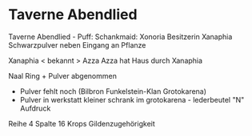 # Taverne Abendlied

Taverne Abendlied - Puff:
Schankmaid: Xonoria
Besitzerin Xanaphia
Schwarzpulver neben Eingang an Pflanze

Xanaphia < bekannt > Azza
Azza hat Haus durch Xanaphia


Naal Ring + Pulver abgenommen
- Pulver fehlt noch (Bilbron Funkelstein-Klan Grotokarena)
- Pulver in werkstatt kleiner schrank im grotokarena - lederbeutel "N" Aufdruck

Reihe 4 Spalte 16 Krops Gildenzugehörigkeit
